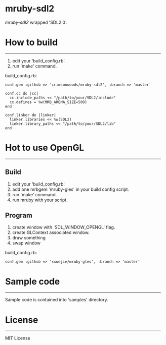 mruby-sdl2
====

_mruby-sdl2_ wrapped 'SDL2.0'.

# How to build
----

1. edit your 'build_config.rb'.
2. run 'make' command.

build_config.rb:

    conf.gem :github => 'crimsonwoods/mruby-sdl2', :branch => 'master'

    conf.cc do |cc|
      cc.include_paths << "/path/to/your/SDL2/include"
      cc.defines = %w(MRB_ARENA_SIZE=500)
    end

    conf.linker do |linker|
      linker.libraries << %w(SDL2)
      linker.library_paths << "/path/to/your/SDL2/lib"
    end

# Hot to use OpenGL
----

## Build

1. edit your 'build_config.rb'.
2. add one mrbgem 'mruby-gles' in your build config script.
3. run 'make' command.
4. run mruby with your script.

## Program

1. create window with 'SDL_WINDOW_OPENGL' flag.
2. create GLContext associated window.
3. draw something
4. swap window


build_config.rb:

    conf.gem :github => 'xxuejie/mruby-gles', :branch => 'master'

# Sample code
----

Sample code is contained into 'samples' directory.

# License
----

MIT License

